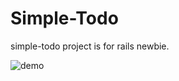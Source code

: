 # Simple-Todo

simple-todo project is for rails newbie.

![demo](http://7b1gwu.com1.z0.glb.clouddn.com/simple-todo.png)
